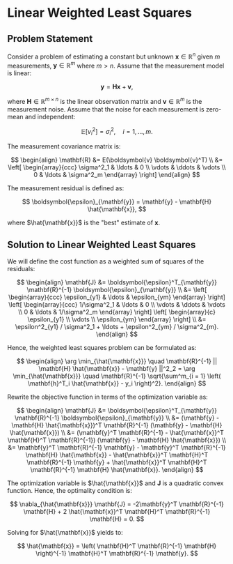 # Linear Weighted Least Squares

## Problem Statement

Consider a problem of estimating a constant but unknown $\mathbf{x} \in \mathbb{R}^n$ given $m$ measurements, $\mathbf{y} \in \mathbb{R}^m$ where $m > n$. Assume that the measurement model is linear:

$$
\mathbf{y} = \mathbf{H} \mathbf{x} + \boldsymbol{v} \label{least_squares_main},
$$

where $\mathbf{H} \in \mathbb{R}^{m \times n}$ is the linear observation matrix and $\boldsymbol{v} \in \mathbb{R}^m$ is the measurement noise. Assume that the noise for each measurement is zero-mean and independent:

$$
\mathbb{E} \left[v^2_i \right] = \sigma^2_i, \quad i = 1, \ldots, m.
$$

The measurement covariance matrix is:

$$
\begin{align}
\mathbf{R} &= E(\boldsymbol{v} \boldsymbol{v}^T) \\
&= \left[
\begin{array}{ccc}
\sigma^2_1 & \ldots & 0 \\
\vdots & \ddots & \vdots \\
0 & \ldots & \sigma^2_m
\end{array}
\right]
\end{align}
$$

The measurement residual is defined as:

$$
\boldsymbol{\epsilon}_{\mathbf{y}} = \mathbf{y} - \mathbf{H} \hat{\mathbf{x}},
$$

where $\hat{\mathbf{x}}$ is the "best" estimate of $\mathbf{x}$.

## Solution to Linear Weighted Least Squares

We will define the cost function as a weighted sum of squares of the residuals:

$$
\begin{align}
\mathbf{J} &= \boldsymbol{\epsilon}^T_{\mathbf{y}} \mathbf{R}^{-1} \boldsymbol{\epsilon}_{\mathbf{y}} \\
&=
\left[
\begin{array}{ccc}
\epsilon_{y1} & \ldots & \epsilon_{ym}
\end{array}
\right]
\left[
\begin{array}{ccc}
1/\sigma^2_1 & \ldots & 0 \\
\vdots & \ddots & \vdots \\
0 & \ldots & 1/\sigma^2_m
\end{array}
\right]
\left[
\begin{array}{c}
\epsilon_{y1} \\ \vdots \\ \epsilon_{ym}
\end{array}
\right] \\
&= \epsilon^2_{y1} / \sigma^2_1 + \ldots + \epsilon^2_{ym} / \sigma^2_{m}.
\end{align}
$$

Hence, the weighted least squares problem can be formulated as:

$$
\begin{align}
\arg \min_{\hat{\mathbf{x}}} \quad \mathbf{R}^{-1} || \mathbf{H} \hat{\mathbf{x}} - \mathbf{y} ||^2_2 = \arg \min_{\hat{\mathbf{x}}} \quad \mathbf{R}^{-1} \sqrt{\sum^m_{i = 1} \left( \mathbf{h}^T_i \hat{\mathbf{x}} - y_i \right)^2}.
\end{align}
$$

Rewrite the objective function in terms of the optimization variable as:

$$
\begin{align}
\mathbf{J} &= \boldsymbol{\epsilon}^T_{\mathbf{y}} \mathbf{R}^{-1} \boldsymbol{\epsilon}_{\mathbf{y}} \\
&= (\mathbf{y} - \mathbf{H} \hat{\mathbf{x}})^T \mathbf{R}^{-1} (\mathbf{y} - \mathbf{H} \hat{\mathbf{x}}) \\
&= (\mathbf{y}^T \mathbf{R}^{-1} - \hat{\mathbf{x}}^T \mathbf{H}^T \mathbf{R}^{-1}) (\mathbf{y} - \mathbf{H} \hat{\mathbf{x}}) \\
&= \mathbf{y}^T \mathbf{R}^{-1} \mathbf{y} - \mathbf{y}^T \mathbf{R}^{-1} \mathbf{H} \hat{\mathbf{x}} - \hat{\mathbf{x}}^T \mathbf{H}^T \mathbf{R}^{-1} \mathbf{y} + 
\hat{\mathbf{x}}^T \mathbf{H}^T \mathbf{R}^{-1} \mathbf{H} \hat{\mathbf{x}}.
\end{align}
$$

The optimization variable is $\hat{\mathbf{x}}$ and $\mathbf{J}$ is a quadratic convex function. Hence, the optimality condition is:

$$
\nabla_{\hat{\mathbf{x}}} \mathbf{J} = -2\mathbf{y}^T \mathbf{R}^{-1} \mathbf{H} + 2 \hat{\mathbf{x}}^T \mathbf{H}^T \mathbf{R}^{-1} \mathbf{H} = 0.
$$

Solving for $\hat{\mathbf{x}}$ yields to:

$$
\hat{\mathbf{x}} = \left( \mathbf{H}^T \mathbf{R}^{-1} \mathbf{H} \right)^{-1} \mathbf{H}^T \mathbf{R}^{-1} \mathbf{y}.
$$
